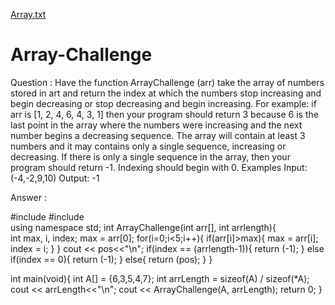 [Array.txt](https://github.com/Taufique97/Array-Challenge/files/8717303/Array.txt)
# Array-Challenge
Question : Have the function ArrayChallenge (arr) take the array of numbers stored in art and return the index at which the numbers stop increasing and begin decreasing or stop decreasing and begin increasing. For example: if arr is [1, 2, 4, 6, 4, 3, 1] then your program should return 3 because 6 is the last point in the array where the numbers were increasing and the next number begins a decreasing sequence. The array will contain at least 3 numbers and it may contains only a single sequence, increasing or decreasing. If there is only a single sequence in the array, then your program should return -1. Indexing should begin with 0.  Examples  Input: (-4,-2,9,10)  Output: -1 

Answer :

#include <iostream>	
#include <string>	
using namespace std;
int ArrayChallenge(int arr[], int arrlength){	
	int max, i, index;
	max = arr[0];
	for(i=0;i<5;i++){
		if(arr[i]>max){
			max = arr[i];
			index = i;
		}
	}
	cout <<  pos<<"\n";
	if(index == (arrlength-1)){
		return (-1);
	}
	else if(index == 0){
		return (-1);
	}
	else{
	return (pos);
}
}

int main(void){
	int A[] = {6,3,5,4,7};
	int arrLength = sizeof(A) / sizeof(*A);
	cout <<  arrLength<<"\n";
	cout << ArrayChallenge(A, arrLength);
	return 0;
}
